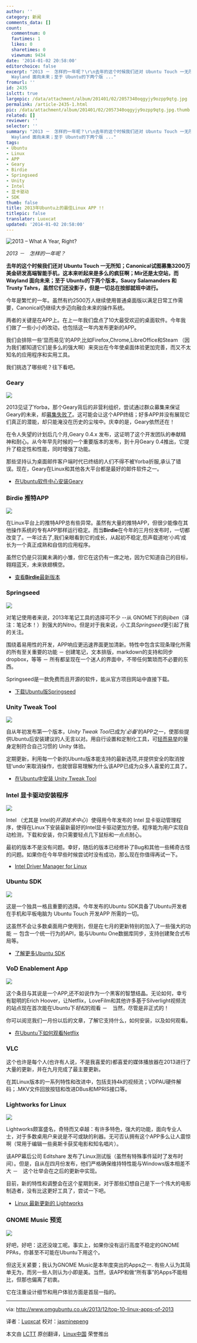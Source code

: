 ```yaml
---
author: ''
category: 新闻
comments_data: []
count:
  commentnum: 0
  favtimes: 1
  likes: 0
  sharetimes: 0
  viewnum: 9434
date: '2014-01-02 20:58:00'
editorchoice: false
excerpt: "2013 －　怎样的一年呢？\r\n去年的这个时候我们还对 Ubuntu Touch 一无所知；Canonical试图募集3200万美金研发高端智能手机，这本来听起来是多么的疯狂啊；Mir还是太空站，而
  Wayland 面向未来；至于 Ubuntu的下两个版 ..."
fromurl: ''
id: 2435
islctt: true
largepic: /data/attachment/album/201401/02/2057340oqgyjy9ozpp9qtg.jpg
permalink: /article-2435-1.html
pic: /data/attachment/album/201401/02/2057340oqgyjy9ozpp9qtg.jpg.thumb.jpg
related: []
reviewer: ''
selector: ''
summary: "2013 －　怎样的一年呢？\r\n去年的这个时候我们还对 Ubuntu Touch 一无所知；Canonical试图募集3200万美金研发高端智能手机，这本来听起来是多么的疯狂啊；Mir还是太空站，而
  Wayland 面向未来；至于 Ubuntu的下两个版 ..."
tags:
- Ubuntu
- Linux
- APP
- Geary
- Birdie
- Springseed
- Unity
- Intel
- 显卡驱动
- SDK
thumb: false
title: 2013年Ubuntu上的最佳Linux APP !!
titlepic: false
translator: Luoxcat
updated: '2014-01-02 20:58:00'
---
```


![2013 – What A Year, Right?](/data/attachment/album/201401/02/2057340oqgyjy9ozpp9qtg.jpg)


*2013 －　怎样的一年呢？*


**去年的这个时候我们还对 Ubuntu Touch 一无所知；Canonical试图募集3200万美金研发高端智能手机，这本来听起来是多么的疯狂啊；Mir还是太空站，而 Wayland 面向未来；至于 Ubuntu的下两个版本，Saucy Salamanders 和 Trusty Tahrs，虽然它们还没影子，但是一切总在按部就班中进行。**


今年是繁忙的一年。虽然有约2500万人继续使用普通桌面版以满足日常工作需要，Canonical仍继续大步迈向融合未来的操作系统。


两者的关键是在APP上。在上一年我们盘点了10大最受欢迎的桌面软件。今年我们做了一些小小的改动，也包括这一年内发布更新的APP。


我们会排除一些‘显而易见’的APP,比如Firefox,Chrome,LibreOffice和Steam （因为我们都知道它们是多么的强大啊）来突出在今年使桌面体验更加完善，而又不太知名的应用程序和实用工具。


我们挑选了哪些呢？往下看吧。


### Geary


![](/data/attachment/album/201401/02/205736p4mbkb88z7takk7h.png)


2013见证了Yorba，那个Geary背后的非营利组织，尝试通过群众募集来保证Geary的未来，却[募集失败了](http://www.omgubuntu.co.uk/2013/04/geary-fundraiser-fails-at-half-way-mark)。这可能会让这个APP终结；好多APP并没有展现它们真正的潜能，却只能淹没在历史的尘埃中。庆幸的是，Geary依然还在！


在令人失望的计划后几个月,Geary 0.4.x 发布，这证明了这个开发团队的奉献精神和耐心。从今年早先时候的一个重要版本的发布，到十月Geary 0.4推出，它提升了稳定性和性能，同时增强了功能。


那些坚持认为桌面邮件客户端时代已终结的人们不得不被Yorba折服,承认了错误。现在，Geary在Linux和其他各大平台都是最好的邮件软件之一。


* [在Ubuntu软件中心安装Geary](apt:geary)


### Birdie 推特APP


![](/data/attachment/album/201401/02/2057392nclnpnk1n5zilnh.jpg)


在Linux平台上的推特APP总有些异常。虽然有大量的推特APP，但很少能像在其他操作系统的专有APP那样运行稳定。而当**Birdie**在今年的三月份发布时，一切都改变了。一年过去了,我们亲眼看到它的成长，从起初不稳定,怨声载道地‘小鸡’成长为一个真正成熟和自信的应用程序。


虽然它仍是只羽翼未满的小雏，但它在这仍有一席之地，因为它知道自己的目标，翱翔蓝天，未来铁翅横空。


* [查看**Birdie**最新版本](http://www.omgubuntu.co.uk/2013/07/birdie-twitter-app-updates-with-conversations)


### Springseed


![](/data/attachment/album/201401/02/205740651mij1unq6a5ryj.jpg)


对笔记使用者来说，2013年笔记工具的选择可不少 --从 GNOME下的*Bijiben*（译注：笔记本！）到强大的*Nitro*。但是对于我来说，小工具*Springseed*更引起了我的关注。


围绕着易用性的开发，APP响应更迅速界面更加清新。特性中包含实现条理化所需的所有至关重要的功能 － 创建笔记，文本排版，markdown的支持和同步dropbox，等等 － 所有都呈现在一个迷人的界面中，不带任何繁琐而不必要的东西。


Springseed是一款免费而且开源的软件，能从官方项目网站中直接下载。


* [下载Ubuntu版Springseed](http://getspringseed.com/)


### Unity Tweak Tool


![](/data/attachment/album/201401/02/205742rce5urcsgrhzgnnr.png)


自从年初发布第一个版本，*Unity Tweak Tool*已成为’*必备*’的APP之一，使那些提供Ubuntu后安装建议的人无言以对。用自行设置和定制化工具，可[轻而易举](http://www.thefreedictionary.com/doddle)的量身定制符合自己习惯的 Unity 体验。


定期更新，利用每一个新的Ubuntu版本能支持的最新选项,并提供安全的取消按钮‘undo’来取消操作，也就很容易理解为什么该APP已成为众多人喜爱的工具了。


* [在Ubuntu中安装 Unity Tweak Tool](apt://unity-tweak-tool)


### Intel 显卡驱动安装程序


![](/data/attachment/album/201401/02/205744cr2c8g1rzc7g88a8.png)


Intel （尤其是 Intel的*开源技术中心*）使得用今年发布的 Intel 显卡驱动管理程序，使得在Linux下安装最新最好的Intel显卡驱动更加方便。程序能为用户实现自动检测，下载和安装，你只需要轻点几下鼠标和一点点耐心。


最初的版本不是没有问题。幸好，随后的版本已经修补了Bug和其他一些稀奇古怪的问题。如果你在今年早些时候尝试时没有成功，那么现在你值得再试一下。


* [Intel Driver Manager for Linux](https://01.org/linuxgraphics/downloads/2013/intelr-graphics-installer-1.0.2-linux)


### Ubuntu SDK


![](/data/attachment/album/201401/02/205746w2cclh27rl3abdab.jpg)


这是一个独具一格且重要的选择。今年发布的Ubuntu SDK具备了Ubuntu开发者在手机和平板电脑为 Ubuntu Touch 开发APP 所需的一切。


这虽然不会让多数桌面用户使用到，但是在七月的更新特别的加入了一些强大的功能 － 包含一个统一行为的API，能与Ubuntu One数据库同步，支持创建聚合式布局等。


* [了解更多Ubuntu SDK](http://developer.ubuntu.com/apps/create/get-the-sdk/)


### VoD Enablement App


![](/data/attachment/album/201401/02/20574702g8zuwj2ggfxga8.jpg)


这个条目与其说是一个APP,还不如说作为一个黑客的智慧结晶。无论如何，幸亏有聪明的Erich Hoover，让Netflix，LoveFilm和其他许多基于Silverlight视频流的站点现在首次能在Ubuntu下*轻松*的观看 －　当然，尽管是非正式的！


你可以阅览我们一月份以后的文章，了解它支持什么，如何安装，以及如何观看。


* [在Ubuntu下如何观看Netflix](http://www.omgubuntu.co.uk/2013/01/how-to-watch-lovefilm-redbox-instant-or-netflix-on-ubuntu)


### VLC


这个也许是每个人(也许有人说，不是我喜爱的)都喜爱的媒体播放器在2013进行了大量的更新，并在九月完成了最主要更新。


在其Linux版本的一系列特性和改进中，包括支持4k的视频流；VDPAU硬件解码；.MKV文件回放按钮和改进DBus和MPRIS接口等。


### Lightworks for Linux


![](/data/attachment/album/201401/02/20574870m22rolchzo077o.jpg)


Lightworks颇富盛名，奇特而又卓越：有许多特色，强大的功能，面向专业人士，对于多数桌用户来说是不可或缺的利器。无可否认拥有这个APP多么让人震惊啊（常用于编辑一些奥斯卡获奖电影和知名唱片）。


该APP幕后公司 Editshare 发布了Linux测试版（虽然有特殊事件延时了发布时间）。但是，自从在四月份发布，他们严格确保维持特性能与Windows版本相差不大 －　这个壮举会在之后的更新中实现。


目前，新的特性和调整会在这个星期到来，对于那些幻想自己是下一个伟大的电影制造者，没有比这更好工具了，尝试一下吧。


* [Linux 最新更新的 Lightworks](http://www.omgubuntu.co.uk/2013/11/lightworks-for-linux-beta-updated)


### GNOME Music 预览


![](/data/attachment/album/201401/02/205750unvrq1kjzjxckn7m.jpg)


好吧，好吧：这还没竣工呢。事实上，如果你没有运行高度不稳定的GNOME PPAs，你甚至不可能在Ubuntu下用这个。


但这无关紧要；我认为GNOME Music是本年度突出的Apps之一. 有些人认为其简单无为，而另一些人则认为小即是美。当然，该APP和做“所有事”的Apps不能相比，但那也偏离了初衷。


它在注重设计细节和用户体验方面是首屈一指的。




---


via: <http://www.omgubuntu.co.uk/2013/12/top-10-linux-apps-of-2013>


译者：[Luoxcat](https://github.com/Luoxcat) 校对：[jasminepeng](https://github.com/jasminepeng)


本文由 [LCTT](https://github.com/LCTT/TranslateProject) 原创翻译，[Linux中国](http://linux.cn/) 荣誉推出